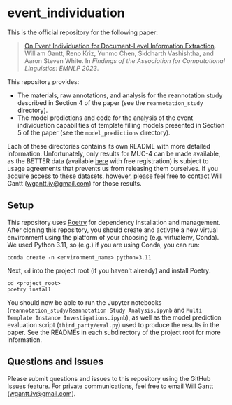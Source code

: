 # event\_individuation
This is the official repository for the following paper:

> [On Event Individuation for Document-Level Information Extraction](https://arxiv.org/abs/2212.09702). William Gantt, Reno Kriz, Yunmo Chen, Siddharth Vashishtha, and Aaron Steven White. In *Findings of the Association for Computational Linguistics: EMNLP 2023*.

This repository provides:

- The materials, raw annotations, and analysis for the reannotation study described in Section 4 of the paper (see the `reannotation_study` directory).
- The model predictions and code for the analysis of the event individuation capabilities of template filling models presented in Section 5 of the paper (see the `model_predictions` directory).

Each of these directories contains its own README with more detailed information. Unfortunately, only results for MUC-4 can be made available, as the BETTER data (available [here](https://ir.nist.gov/better/) with free registration) is subject to usage agreements that prevents us from releasing them ourselves. If you acquire access to these datasets, however, please feel free to contact Will Gantt (wgantt.iv@gmail.com) for those results.

## Setup

This repository uses [Poetry](https://python-poetry.org/) for dependency installation and management. After cloning this repository, you should create and activate a new virtual environment using the platform of your choosing (e.g. virtualenv, Conda). We used Python 3.11, so (e.g.) if you are using Conda, you can run:

```
conda create -n <environment_name> python=3.11
```

Next, `cd` into the project root (if you haven't already) and install Poetry:

```
cd <project_root>
poetry install
```

You should now be able to run the Jupyter notebooks (`reannotation_study/Reannotation Study Analysis.ipynb` and `Multi Template Instance Investigations.ipynb`), as well as the model prediction evaluation script (`third_party/eval.py`) used to produce the results in the paper. See the READMEs in each subdirectory of the project root for more information.


## Questions and Issues

Please submit questions and issues to this repository using the GitHub Issues feature. For private communications, feel free to email Will Gantt (wgantt.iv@gmail.com).
